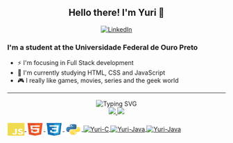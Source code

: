 <h2 align="center">Hello there! I'm Yuri 👋</h2>

<p align="center">
  <a href="https://www.linkedin.com/in/ribYuri/" target="_blank"><img alt="LinkedIn" src="https://img.shields.io/badge/LinkedIn-0077B5?style=for-the-badge&logo=linkedin&logoColor=white"/></a>
</p>

### I'm a student at the Universidade Federal de Ouro Preto
* ⚡ I'm focusing in Full Stack development
* 🤯 I'm currently studying HTML, CSS and JavaScript
* 🎮 I really like games, movies, series and the geek world

---

<div align="center">
<img align="center" src="https://readme-typing-svg.herokuapp.com?size=25&pause=10000&color=FFB425&lines=DEVELOPER+IN+PROGRESS..." alt="Typing SVG">
</div>

<div align="center">
  <a href="https://github.com/ribYuri">
  <img height="150em" src="https://github-readme-stats.vercel.app/api?username=ribYuri&show_icons=true&theme=highcontrast&include_all_commits=true&count_private=true"/>
  <img height="150em" src="https://github-readme-stats.vercel.app/api/top-langs/?username=ribYuri&layout=compact&langs_count=7&theme=highcontrast"/>
</div>

<div align="" style="display: inline_block"><br>
  <img align="center" alt="Yuri-Js" height="30" width="40" src="https://raw.githubusercontent.com/devicons/devicon/master/icons/javascript/javascript-plain.svg">
  <img align="center" alt="Yuri-HTML" height="30" width="40" src="https://raw.githubusercontent.com/devicons/devicon/master/icons/html5/html5-original.svg">
  <img align="center" alt="Yuri-CSS" height="30" width="40" src="https://raw.githubusercontent.com/devicons/devicon/master/icons/css3/css3-original.svg">
  <img align="center" alt="Yuri-Python" height="30" width="40" src="https://raw.githubusercontent.com/devicons/devicon/master/icons/python/python-original.svg">
  <img align="center" alt="Yuri-C" height="30" width="40" src="https://cdn.jsdelivr.net/gh/devicons/devicon/icons/c/c-original.svg">
  <img align="center" alt="Yuri-Java" height="30" width="40" src="https://cdn.jsdelivr.net/gh/devicons/devicon/icons/java/java-original.svg">
  <img align="center" alt="Yuri-Java" height="30" width="40" src="https://cdn.jsdelivr.net/gh/devicons/devicon/icons/git/git-original.svg">
  
</div>

<!--
**ribYuri/ribYuri** is a ✨ _special_ ✨ repository because its `README.md` (this file) appears on your GitHub profile.

Here are some ideas to get you started:

- 🔭 I’m currently working on ...
- 🌱 I’m currently learning ...
- 👯 I’m looking to collaborate on ...
- 🤔 I’m looking for help with ...
- 💬 Ask me about ...
- 📫 How to reach me: ...
- 😄 Pronouns: ...
- ⚡ Fun fact: ...
-->
